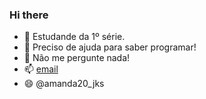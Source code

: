 ### Hi there
- 🌱 Estudande da 1º série.
- 🤔 Preciso de ajuda para saber programar!
- 💬 Não me pergunte nada!
- 📫 [email](amandajunkes20@gmail.com)
- 😄 @amanda20_jks



<!--
**amanda20jks/amanda20jks** is a ✨ _special_ ✨ repository because its `README.md` (this file) appears on your GitHub profile.

Here are some ideas to get you started:

- 🔭 I’m currently working on ...
- 🌱 I’m currently learning ...
- 👯 I’m looking to collaborate on ...
- 🤔 I’m looking for help with ...
- 💬 Ask me about ...
- 📫 How to reach me: ...
- 😄 Pronouns: ...
- ⚡ Fun fact: ...
-->
